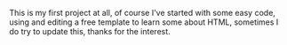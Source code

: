 This is my first project at all, of course I've started with some easy code, using and editing a free template to learn some about HTML, sometimes I do try to update this, thanks for the interest.
